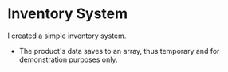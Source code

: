 # Inventory System

I created a simple inventory system.
- The product's data saves to an array, thus temporary and for demonstration purposes only.
